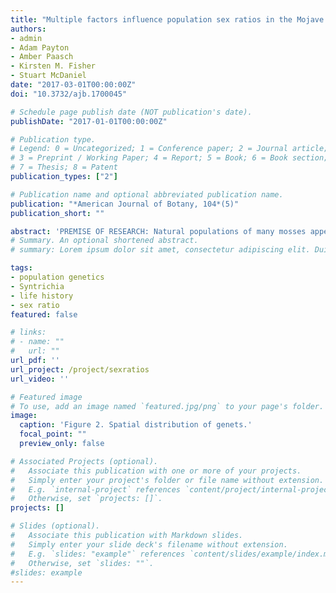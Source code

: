 ```yaml
---
title: "Multiple factors influence population sex ratios in the Mojave Desert moss 𝙎𝙮𝙣𝙩𝙧𝙞𝙘𝙝𝙞𝙖 𝙘𝙖𝙣𝙞𝙣𝙚𝙧𝙫𝙞𝙨"
authors:
- admin
- Adam Payton
- Amber Paasch
- Kirsten M. Fisher
- Stuart McDaniel
date: "2017-03-01T00:00:00Z"
doi: "10.3732/ajb.1700045"

# Schedule page publish date (NOT publication's date).
publishDate: "2017-01-01T00:00:00Z"

# Publication type.
# Legend: 0 = Uncategorized; 1 = Conference paper; 2 = Journal article;
# 3 = Preprint / Working Paper; 4 = Report; 5 = Book; 6 = Book section;
# 7 = Thesis; 8 = Patent
publication_types: ["2"]

# Publication name and optional abbreviated publication name.
publication: "*American Journal of Botany, 104*(5)"
publication_short: ""

abstract: 'PREMISE OF RESEARCH: Natural populations of many mosses appear highly female-biased based on the presence of reproductive structures. This bias could be caused by increased male mortality, lower male growth rate, or a higher threshold for achieving sexual maturity in males. Here we test these hypotheses using samples from two populations of the Mojave Desert moss Syntrichia caninervis. METHODS: We used double-digest restriction-site associated DNA (RAD) sequencing to identify candidate sex-associated loci in a panel of sex-expressing plants. Next, we used putative sex-associated markers to identify the sex of individuals without sex structures. KEY RESULTS: We found a 17:1 patch-level phenotypic female to male sex ratio in the higher elevation site (Wrightwood) and no sex expression at the low elevation site (Phelan). In contrast, on the basis of genetic data, we found a 2:1 female bias at the Wrightwood site and only females at the Phelan site. The relative area occupied by male and female genets was indistinguishable, but males were less genetically diverse. CONCLUSIONS: Our data suggest that both male-biased mortality and sexual dimorphism in thresholds for sex expression could explain genetic and phenotypic sex ratio biases and that phenotypic sex expression alone over-estimates the extent of actual sex ratio bias present in these two populations of S. caninervis.'
# Summary. An optional shortened abstract.
# summary: Lorem ipsum dolor sit amet, consectetur adipiscing elit. Duis posuere tellus ac convallis placerat. Proin tincidunt magna sed ex sollicitudin condimentum.

tags:
- population genetics
- Syntrichia
- life history
- sex ratio
featured: false

# links:
# - name: ""
#   url: ""
url_pdf: ''
url_project: /project/sexratios
url_video: ''

# Featured image
# To use, add an image named `featured.jpg/png` to your page's folder. 
image:
  caption: 'Figure 2. Spatial distribution of genets.'
  focal_point: ""
  preview_only: false

# Associated Projects (optional).
#   Associate this publication with one or more of your projects.
#   Simply enter your project's folder or file name without extension.
#   E.g. `internal-project` references `content/project/internal-project/index.md`.
#   Otherwise, set `projects: []`.
projects: []

# Slides (optional).
#   Associate this publication with Markdown slides.
#   Simply enter your slide deck's filename without extension.
#   E.g. `slides: "example"` references `content/slides/example/index.md`.
#   Otherwise, set `slides: ""`.
#slides: example
---
```


